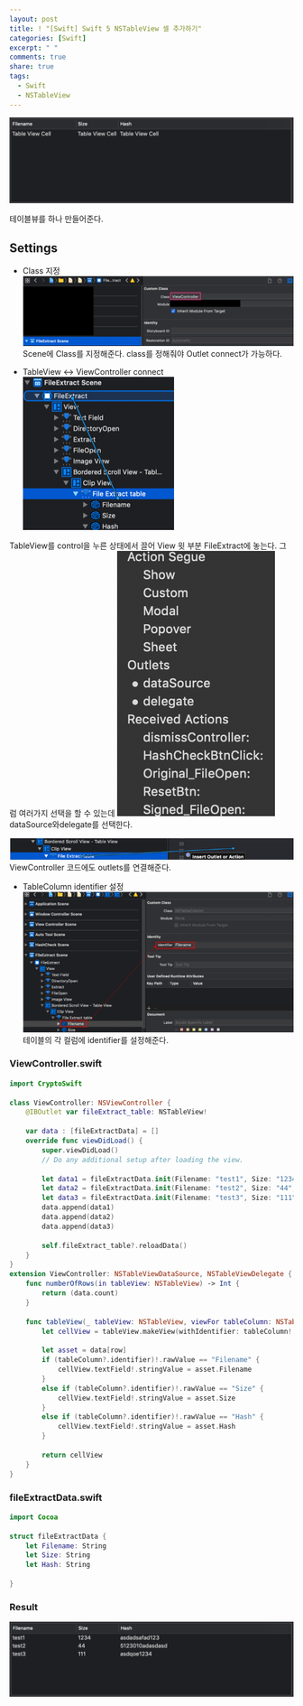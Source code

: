 ```yaml
---
layout: post
title: ! "[Swift] Swift 5 NSTableView 셀 추가하기"
categories: [Swift]
excerpt: " "
comments: true
share: true
tags:
  - Swift
  - NSTableView
---
```


![](/assets/posts/swift/table_storyboard.png)

테이블뷰를 하나 만들어준다.

## Settings

- Class 지정
![](/assets/posts/swift/viewController_class.png)
Scene에 Class를 지정해준다.  class를 정해줘야 Outlet connect가 가능하다.

- TableView <-> ViewController connect
![](/assets/posts/swift/table_to_view.png)

TableView를 control을 누른 상태에서 끌어 View 윗 부분 FileExtract에 놓는다.
그럼 여러가지 선택을 할 수 있는데
![](/assets/posts/swift/table_to_view_outlets.png)
dataSource와delegate를 선택한다.

![](/assets/posts/swift/tableView_outlets.png)
ViewController 코드에도 outlets를 연결해준다.

- TableColumn identifier 설정
![](/assets/posts/swift/set_identifier.png)
테이블의 각 컬럼에 identifier를 설정해준다.


### ViewController.swift

```swift
import CryptoSwift

class ViewController: NSViewController {
    @IBOutlet var fileExtract_table: NSTableView!
    
    var data : [fileExtractData] = []
    override func viewDidLoad() {
        super.viewDidLoad()
        // Do any additional setup after loading the view.
        
        let data1 = fileExtractData.init(Filename: "test1", Size: "1234", Hash: "asdadsafad123")
        let data2 = fileExtractData.init(Filename: "test2", Size: "44", Hash: "5123010adasdasd")
        let data3 = fileExtractData.init(Filename: "test3", Size: "111", Hash: "asdqoe1234")
        data.append(data1)
        data.append(data2)
        data.append(data3)
        
        self.fileExtract_table?.reloadData()
    }
}
extension ViewController: NSTableViewDataSource, NSTableViewDelegate {
    func numberOfRows(in tableView: NSTableView) -> Int {
        return (data.count)
    }
    
    func tableView(_ tableView: NSTableView, viewFor tableColumn: NSTableColumn?, row: Int) -> NSView? {
        let cellView = tableView.makeView(withIdentifier: tableColumn!.identifier, owner: self) as! NSTableCellView
        
        let asset = data[row]
        if (tableColumn?.identifier)!.rawValue == "Filename" {
            cellView.textField!.stringValue = asset.Filename
        }
        else if (tableColumn?.identifier)!.rawValue == "Size" {
            cellView.textField!.stringValue = asset.Size
        }
        else if (tableColumn?.identifier)!.rawValue == "Hash" {
            cellView.textField!.stringValue = asset.Hash
        }
        
        return cellView
    }
}
```


### fileExtractData.swift

```swift
import Cocoa

struct fileExtractData {
    let Filename: String
    let Size: String
    let Hash: String
    
}
```


### Result
![](/assets/posts/swift/tableView_result.png)
